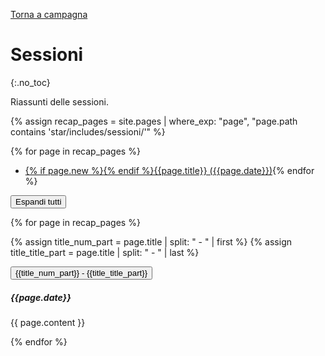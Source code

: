 [Torna a campagna](./campaign.md)

# Sessioni
{:.no_toc}

Riassunti delle sessioni.

{% assign recap_pages = site.pages | where_exp: "page", "page.path contains 'star/includes/sessioni/'" %}

{% for page in recap_pages %}
- <a href="#{{page.title | slugify}}" class="recap-index">{% if page.new %}<span class="new"></span>{% endif %}{{page.title}}    ({{page.date}})</a>{% endfor %}

<button type="button" class="expand-all">Espandi tutti</button>

<div class="noindent">

{% for page in recap_pages %}

{% assign title_num_part = page.title | split: " - " | first %}
{% assign title_title_part = page.title | split: " - " | last %}

<button type="button" class="collapsible coll-primary" id="{{page.title | slugify}}">{{title_num_part}} - <span class="recap-title">{{title_title_part}}</span></button>
<div class="collapsible-content" markdown="1">

##### {{page.date}}

{{ page.content }}

</div>
{% endfor %}

</div>